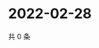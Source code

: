 # 2022-02-28

共 0 条

<!-- BEGIN WEIBO -->
<!-- 最后更新时间 Mon Feb 28 2022 18:01:18 GMT+0800 (China Standard Time) -->

<!-- END WEIBO -->
